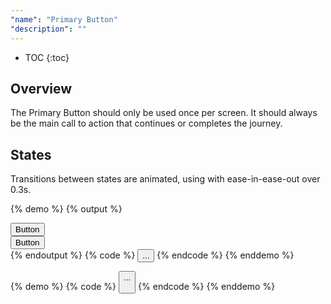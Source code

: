 ```yaml
---
"name": "Primary Button"
"description": ""
---
```


* TOC
{:toc}

## Overview

The Primary Button should only be used once per screen. 
It should always be the main call to action that continues or completes the journey.

## States

Transitions between states are animated, using with ease-in-ease-out over 0.3s.

{% demo %}
{% output %}
<div class="col--3">
    <button class="btn-wrapper btn-primary">
        <div class="btn">
            <span class="btn-text">Button</span>
        </div>  
    </button>
</div>
<div class="col--6">
    <button class="btn-wrapper btn-primary">
        <div class="btn">
            <span class="btn-text">Button</span>
        </div>  
    </button>
</div>
{% endoutput %}
{% code %}
<button class="btn-wrapper btn-primary">
    <div class="btn">
        <span class="btn-text">...</span>
    </div>  
</button>
{% endcode %}
{% enddemo %}

{% demo %}
{% code %}
<button class="btn-wrapper btn-primary">
    <div class="btn">
        <span class="btn-text">...</span>
    </div>  
</button>
{% endcode %}
{% enddemo %}
